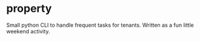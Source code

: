 # property
Small python CLI to handle frequent tasks for tenants. Written as a fun little weekend activity.
